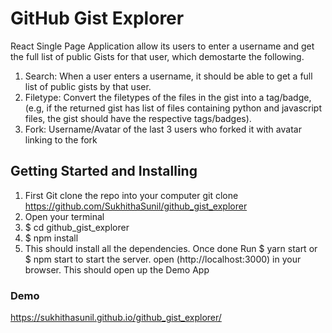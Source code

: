 
# GitHub Gist Explorer

React Single Page Application allow its users to enter a username and get the full list of public Gists for that user, which demostarte the following.

1. Search: When a user enters a username, it should be able to get a full list of public gists by that user.
2. Filetype: Convert the filetypes of the files in the gist into a tag/badge, (e.g, if the returned gist has list of files containing python and javascript files, the gist should have the respective tags/badges).
3. Fork: Username/Avatar of the last 3 users who forked it with avatar linking to the fork

## Getting Started and Installing

1. First Git clone the repo into your computer
   git clone https://github.com/SukhithaSunil/github_gist_explorer
2. Open your terminal
3. $ cd github_gist_explorer
4. $ npm install
4. This should install all the dependencies. Once done
    Run
    $ yarn start
    or
    $ npm start
    to start the server.
    open (http://localhost:3000) in your browser.
    This should open up the Demo App


 ### Demo
 https://sukhithasunil.github.io/github_gist_explorer/

